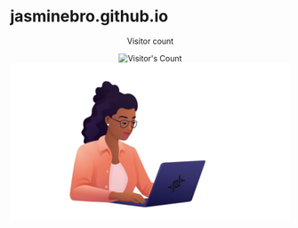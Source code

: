 # jasminebro.github.io

<div align="center"> 
  <p>Visitor count</p>
  <img src="https://profile-counter.glitch.me/jasminebro/count.svg" alt="Visitor's Count" />
</div>

<img src="https://github.com/jasminebro/jasminebro.github.io/blob/main/Untitleddesign.jpg" alt="Banner of a developer sitting in front of a desk">

